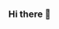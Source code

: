 ### Hi there 👋

<!--
![Freddy's github stats](https://github-readme-stats.vercel.app/api?username=instantfred)

[![Top Langs](https://github-readme-stats.vercel.app/api/top-langs/?username=instantfred)](https://github.com/instantfred/github-readme-stats)

**instantfred/instantfred** is a ✨ _special_ ✨ repository because its `README.md` (this file) appears on your GitHub profile.

Here are some ideas to get you started:

- 🔭 I’m currently working on ...
- 🌱 I’m currently learning ...
- 👯 I’m looking to collaborate on ...
- 🤔 I’m looking for help with ...
- 💬 Ask me about ...
- 📫 How to reach me: ...
- 😄 Pronouns: ...
- ⚡ Fun fact: ...
-->
